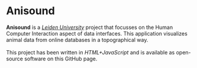 # Anisound
<p><strong>Anisound</strong> is a <a title="Leiden University Homepage" href="https://www.universiteitleiden.nl/en"><em>Leiden University</em></a> project that focusses on the Human Computer Interaction aspect of data interfaces. This application visualizes animal data from online databases in a topographical way.<br/><br/>
	    This project has been written in <em>HTML+JavaScript</em> and is available as open-source software on this GitHub page.</p><br>
